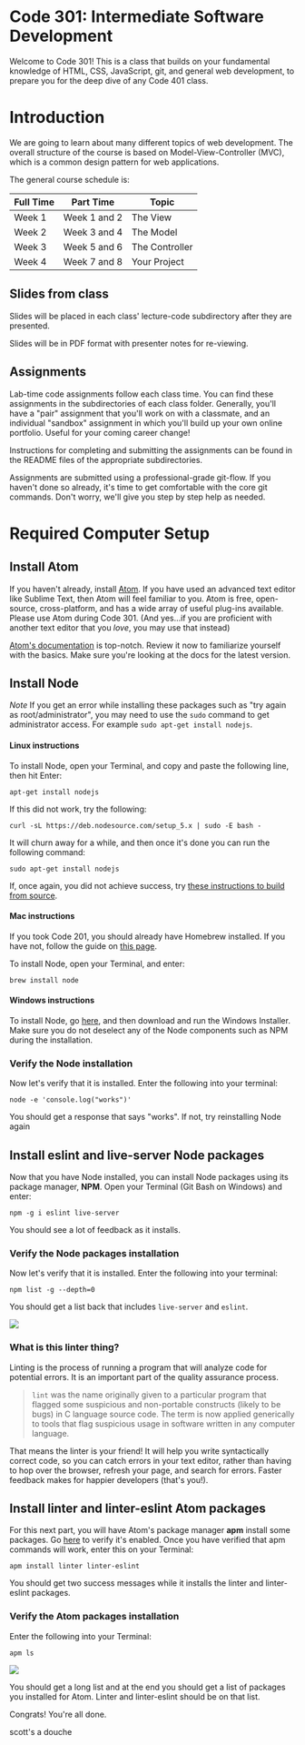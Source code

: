# Code 301: Intermediate Software Development

Welcome to Code 301! This is a class that builds on your fundamental knowledge of HTML, CSS, JavaScript, git, and general web development, to prepare you for the deep dive of any Code 401 class.

# Introduction

We are going to learn about many different topics of web development. The overall structure of the course is based on Model-View-Controller (MVC), which is a common design pattern for web applications.

The general course schedule is:

Full Time  | Part Time    | Topic
-----------|--------------|---------------
Week 1     | Week 1 and 2 | The View
Week 2     | Week 3 and 4 | The Model
Week 3     | Week 5 and 6 | The Controller
Week 4     | Week 7 and 8 | Your Project

## Slides from class

Slides will be placed in each class' lecture-code subdirectory after they are presented.

Slides will be in PDF format with presenter notes for re-viewing.

## Assignments

Lab-time code assignments follow each class time. You can find these assignments in the subdirectories of each class folder. Generally, you'll have a "pair" assignment that you'll work on with a classmate, and an individual "sandbox" assignment in which you'll build up your own online portfolio. Useful for your coming career change!

Instructions for completing and submitting the assignments can be found in the README files of the appropriate subdirectories.

Assignments are submitted using a professional-grade git-flow. If you haven't done so already, it's time to get comfortable with the core git commands. Don't worry, we'll give you step by step help as needed.

# Required Computer Setup

## Install Atom

If you haven't already, install [Atom](https://atom.io). If you have used an advanced text editor like Sublime Text, then Atom will feel familiar to you. Atom is free, open-source, cross-platform, and has a wide array of useful plug-ins available. Please use Atom during Code 301. (And yes...if you are proficient with another text editor that you *love*, you may use that instead)

[Atom's documentation](https://atom.io/docs/latest) is top-notch. Review it now to familiarize yourself with the basics. Make sure you're looking at the docs for the latest version.

## Install Node

*Note* If you get an error while installing these packages such as "try again as root/administrator", you may need to use the `sudo` command to get administrator access. For example `sudo apt-get install nodejs`.

#### Linux instructions

  To install Node, open your Terminal, and copy and paste the following line, then hit Enter:

  `apt-get install nodejs`

  If this did not work, try the following:

  `curl -sL https://deb.nodesource.com/setup_5.x | sudo -E bash -`

  It will churn away for a while, and then once it's done you can run the following command:

  `sudo apt-get install nodejs`

  If, once again, you did not achieve success, try [these instructions to build from source](https://gist.github.com/toastynerd/d3e563522977f6750c32).



#### Mac instructions

  If you took Code 201, you should already have Homebrew installed. If you have not, follow the guide on [this page](https://github.com/codefellows/code-201-prework/blob/master/prework/mac/2_homebrew.md#install-homebrew).

  To install Node, open your Terminal, and enter:

  `brew install node`

#### Windows instructions

  To install Node, go [here](https://nodejs.org/en/download/), and then download and run the Windows Installer. Make sure you do not deselect any of the Node components such as NPM during the installation.

### Verify the Node installation
Now let's verify that it is installed. Enter the following into your terminal:

`node -e 'console.log("works")'`

You should get a response that says "works". If not, try reinstalling Node again

## Install eslint and live-server Node packages

Now that you have Node installed, you can install Node packages using its package manager, **NPM**. Open your Terminal (Git Bash on Windows) and enter:

`npm -g i eslint live-server`

You should see a lot of feedback as it installs.

### Verify the Node packages installation
Now let's verify that it is installed. Enter the following into your terminal:

`npm list -g --depth=0`

You should get a list back that includes `live-server` and `eslint`.

![](http://i.imgur.com/1ITioP1.png)

### What is this linter thing?

Linting is the process of running a program that will analyze code for potential errors. It is an important part of the quality assurance process.

> `lint` was the name originally given to a particular program that flagged some suspicious and non-portable constructs (likely to be bugs) in C language source code. The term is now applied generically to tools that flag suspicious usage in software written in any computer language.

That means the linter is your friend! It will help you write syntactically correct code, so you can catch errors in your text editor, rather than having to hop over the browser, refresh your page, and search for errors. Faster feedback makes for happier developers (that's you!).

## Install linter and linter-eslint Atom packages

For this next part, you will have Atom's package manager **apm** install some packages. Go [here](https://atom.io/docs/v0.194.0/using-atom-atom-packages#command-line) to verify it's enabled. Once you have verified that apm commands will work, enter this on your Terminal:

`apm install linter linter-eslint`

You should get two success messages while it installs the linter and linter-eslint packages.

### Verify the Atom packages installation
Enter the following into your Terminal:

`apm ls`

 ![](http://i.imgur.com/Jlv6LeP.png)

 You should get a long list and at the end you should get a list of packages you installed for Atom. Linter and linter-eslint should be on that list.

Congrats! You're all done.

scott's a douche
